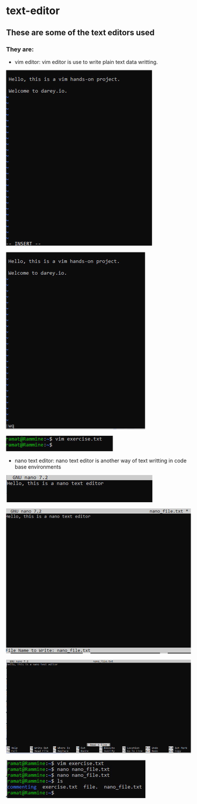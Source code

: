 # text-editor

## These are some of the text editors used 
### They are:
- vim editor: vim editor is use to write plain text data writting.

![txt](./IMGS/txt1.jpg)

![txt](./IMGS/txt2.jpg)

![txt](./IMGS/txt3.jpg)


- nano text editor: nano text editor is another way of text writting in code base environments

![txt](./IMGS/txt4.jpg)

![txt](./IMGS/txt5.jpg)

![txt](./IMGS/txt6.jpg)

![txt](./IMGS/txt7.jpg)





